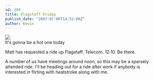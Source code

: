 ```yaml
---
id: 286
title: Flagstaff Friday
publish_date: "2007-07-06T14:52:00Z"
author: Kevin
---
```

![](http://www.all4parties.co.uk/images_tropical_fun/sun_inf_lg.jpg)  
It's gonna be a hot one today

Matt has requested a ride up Flagstaff. Telecom. 12:10. Be there.

A number of us have meetings around noon, so this may be a sparsely attended ride. I'll be heading out for a ride after work if anybody is interested in flirting with heatstroke along with me.
